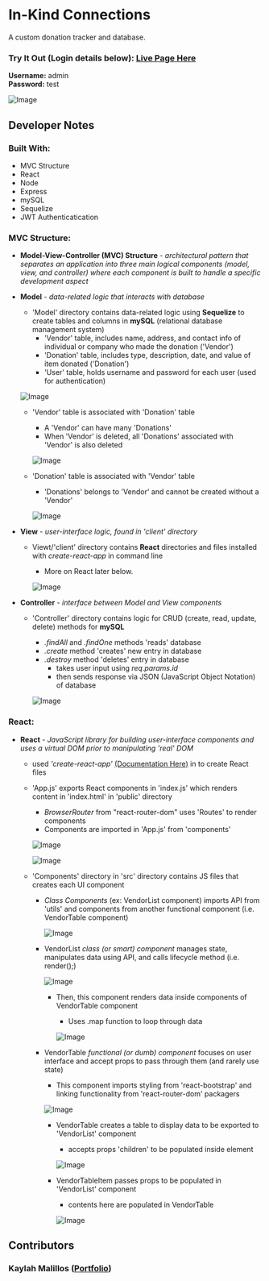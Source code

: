 # In-Kind Connections

A custom donation tracker and database.

### Try It Out (Login details below): [Live Page Here](https://inkindconnections.herokuapp.com/)

**Username:** admin <br>
**Password:** test 

![Image](https://github.com/kmalillos/inkind/blob/master/readme/Capture1.PNG)


<!-- ## How It Works

* User creates a Login though the Sign-Up page
* Once Login is created, User signs into the app
* Home Page displays all the different sections of dog's life:
    * Pet Info, Vet Info, Vaccinations, Activity, Diet, Potty, Hygenie, Favorites, and Resources

    ![Image](https://github.com/kmalillos/dog-journal/blob/master/read-me/home-page.JPG)

* User can use "Add" button to go to a Form, where User can enter and submit User input
* User input is displayed in each section
* User can delete existing input in each section by clicking on the 'Trash Icon'

    ![Image](https://github.com/kmalillos/dog-journal/blob/master/read-me/section-page.JPG) -->

<!-- **Sample Demo:** [Link]() -->

## Developer Notes

### Built With:
* MVC Structure
* React
* Node
* Express
* mySQL
* Sequelize
* JWT Authenticatication

### MVC Structure:

* **Model-View-Controller (MVC) Structure** - *architectural pattern that separates an application into three main logical components (model, view, and controller) where each component is built to handle a specific development aspect*

* **Model** - *data-related logic that interacts with database*

    *  'Model' directory contains data-related logic using **Sequelize** to create tables and columns in **mySQL** (relational database management system)
        * 'Vendor' table, includes name, address, and contact info of individual or company who made the donation ('Vendor')
        * 'Donation' table, includes type, description, date, and value of item donated ('Donation')
        * 'User' table, holds username and password for each user (used for authentication)
    
    ![Image](https://github.com/kmalillos/inkind/blob/master/readme/mvc1.PNG)

    * 'Vendor' table is associated with 'Donation' table
        * A 'Vendor' can have many 'Donations'
        * When 'Vendor' is deleted, all 'Donations' associated with 'Vendor' is also deleted

        ![Image](https://github.com/kmalillos/inkind/blob/master/readme/mvc2.PNG)

    * 'Donation' table is associated with 'Vendor' table
        * 'Donations' belongs to 'Vendor' and cannot be created without a 'Vendor'

        ![Image](https://github.com/kmalillos/inkind/blob/master/readme/mvc4.PNG)

* **View** -  *user-interface logic, found in 'client' directory*

    * Viewt/'client' directory contains **React** directories and files installed with *create-react-app* in command line
        * More on React later below.

        ![Image](https://github.com/kmalillos/inkind/blob/master/readme/mvc5.PNG)

* **Controller** - *interface between Model and View components*

    * 'Controller' directory contains logic for CRUD (create, read, update, delete) methods for **mySQL**
        * *.findAll* and *.findOne* methods 'reads' database
        * *.create* method 'creates' new entry in database   
        * *.destroy* method 'deletes' entry in database    
            * takes user input using *req.params.id*
            * then sends response via JSON (JavaScript Object Notation) of database

        ![Image](https://github.com/kmalillos/inkind/blob/master/readme/mvc6.PNG)

### React:

* **React** - *JavaScript library for building user-interface components and uses a virtual DOM prior to manipulating 'real' DOM*
    
    * used *'create-react-app'* [(Documentation Here)](https://reactjs.org/docs/create-a-new-react-app.html) in to create React files

    * 'App.js' exports React components in 'index.js' which renders content in 'index.html' in 'public' directory
        * *BrowserRouter* from "react-router-dom" uses 'Routes' to render components
        * Components are imported in 'App.js' from 'components'

        ![Image](https://github.com/kmalillos/inkind/blob/master/readme/react1.PNG)

        ![Image](https://github.com/kmalillos/inkind/blob/master/readme/react2.PNG)

    * 'Components' directory in 'src' directory contains JS files that creates each UI component

        * *Class Components* (ex: VendorList component) imports API from 'utils' and components from another functional component (i.e. VendorTable component)

            ![Image](https://github.com/kmalillos/inkind/blob/master/readme/react3.PNG)

        * VendorList *class (or smart) component* manages state, manipulates data using API, and calls lifecycle method (i.e. render();)

            ![Image](https://github.com/kmalillos/inkind/blob/master/readme/react4.PNG)

            * Then, this component renders data inside components of VendorTable component
                * Uses .map function to loop through data

                ![Image](https://github.com/kmalillos/inkind/blob/master/readme/react5.PNG)

        * VendorTable *functional (or dumb) component* focuses on user interface and accept props to pass through them (and rarely use state) 

            * This component imports styling from 'react-bootstrap' and linking functionality from 'react-router-dom' packagers

            ![Image](https://github.com/kmalillos/inkind/blob/master/readme/react8.PNG)

            * VendorTable creates a table to display data to be exported to 'VendorList' component
                * accepts props 'children' to be populated inside <tbody> element

                ![Image](https://github.com/kmalillos/inkind/blob/master/readme/react6.PNG)

            * VendorTableItem passes props to be populated in 'VendorList' component
                * contents here are populated in VendorTable

                ![Image](https://github.com/kmalillos/inkind/blob/master/readme/react7.PNG)


<!-- ## Node and Express -->
        

## Contributors

### Kaylah Malillos ([Portfolio](https://kmalillos.github.io/))